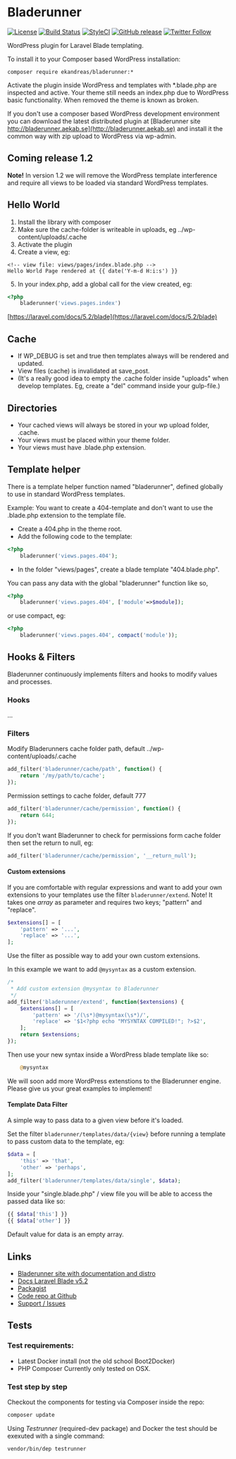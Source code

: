 # Bladerunner

[![License](https://img.shields.io/badge/license-MIT-blue.svg)](https://github.com/ekandreas/bladerunner)
[![Build Status](https://travis-ci.org/ekandreas/bladerunner.svg?branch=master)](https://travis-ci.org/ekandreas/bladerunner)
[![StyleCI](https://styleci.io/repos/48002506/shield)](https://styleci.io/repos/48002506)
[![GitHub release](https://img.shields.io/github/release/ekandreas/bladerunner.svg)](http://bladerunner.aekab.se/bladerunner.zip)
[![Twitter Follow](https://img.shields.io/twitter/follow/aekabse.svg?style=social)](https://twitter.com/intent/user?screen_name=aekabse)


WordPress plugin for Laravel Blade templating.

To install it to your Composer based WordPress installation:

```
composer require ekandreas/bladerunner:*
```
Activate the plugin inside WordPress and templates with *.blade.php are inspected and active.
Your theme still needs an index.php due to WordPress basic functionality. When removed the theme is known as broken.

If you don't use a composer based WordPress development environment you can download the latest distributed plugin at [Bladerunner site http://bladerunner.aekab.se](http://bladerunner.aekab.se) and install it the common way with zip upload to WordPress via wp-admin.

## Coming release 1.2
**Note!**
In version 1.2 we will remove the WordPress template interference and require all views to be loaded via standard WordPress templates.

## Hello World
1. Install the library with composer
2. Make sure the cache-folder is writeable in uploads, eg ../wp-content/uploads/.cache
3. Activate the plugin
4. Create a view, eg:
```twig
<!-- view file: views/pages/index.blade.php -->
Hello World Page rendered at {{ date('Y-m-d H:i:s') }}
```
5. In your index.php, add a global call for the view created, eg:
```php
<?php
    bladerunner('views.pages.index')
```

[https://laravel.com/docs/5.2/blade](https://laravel.com/docs/5.2/blade)

## Cache
* If WP_DEBUG is set and true then templates always will be rendered and updated.
* View files (cache) is invalidated at save_post.
* (It's a really good idea to empty the .cache folder inside "uploads" when develop templates. Eg, create a "del" command inside your gulp-file.)

## Directories
* Your cached views will always be stored in your wp upload folder, .cache.
* Your views must be placed within your theme folder.
* Your views must have .blade.php extension.

## Template helper
There is a template helper function named "bladerunner", defined globally to use in standard WordPress templates.

Example:
You want to create a 404-template and don't want to use the .blade.php extension to the template file.

* Create a 404.php in the theme root.
* Add the following code to the template:
```php
<?php
    bladerunner('views.pages.404');
```
* In the folder "views/pages", create a blade template "404.blade.php".

You can pass any data with the global "bladerunner" function like so,
```php
<?php
    bladerunner('views.pages.404', ['module'=>$module]);
```
or use compact, eg:
```php
<?php
    bladerunner('views.pages.404', compact('module'));
```

## Hooks & Filters
Bladerunner continuously implements filters and hooks to modify values and processes.

### Hooks
...

### Filters
Modify Bladerunners cache folder path, default ../wp-content/uploads/.cache
```php
add_filter('bladerunner/cache/path', function() {
	return '/my/path/to/cache';
});
```

Permission settings to cache folder, default 777
```php
add_filter('bladerunner/cache/permission', function() {
	return 644;
});
```
If you don't want Bladerunner to check for permissions form cache folder then set the return to null, eg:
```php
add_filter('bladerunner/cache/permission', '__return_null');
```

#### Custom extensions
If you are comfortable with regular expressions and want to add your own extensions to your templates use the filter ``bladerunner/extend``.
Note! It takes one *array* as parameter and requires two keys; "pattern" and "replace".

```php
$extensions[] = [
	'pattern' => '...',
	'replace' => '...',
];
```

Use the filter as possible way to add your own custom extensions.

In this example we want to add ``@mysyntax`` as a custom extension.
```php
/*
 * Add custom extension @mysyntax to Bladerunner
 */
add_filter('bladerunner/extend', function($extensions) {
    $extensions[] = [
    	'pattern' => '/(\s*)@mysyntax(\s*)/',
    	'replace' => '$1<?php echo "MYSYNTAX COMPILED!"; ?>$2',
    ];
    return $extensions;
});
```
Then use your new syntax inside a WordPress blade template like so:
```php
	@mysyntax
```

We will soon add more WordPress extenstions to the Bladerunner engine. Please give us your great examples to implement!

#### Template Data Filter
A simple way to pass data to a given view before it's loaded.

Set the filter ``bladerunner/templates/data/{view}`` before running a template to pass custom data to the template, eg:
```php
$data = [
	'this' => 'that',
	'other' => 'perhaps',
];
add_filter('bladerunner/templates/data/single', $data);
```

Inside your "single.blade.php" / view file you will be able to access the passed data like so:
```php
{{ $data['this'] }}
{{ $data['other'] }}
```

Default value for data is an empty array.

## Links
* [Bladerunner site with documentation and distro](http://bladerunner.aekab.se)
* [Docs Laravel Blade v5.2](https://laravel.com/docs/5.2/blade)
* [Packagist](https://packagist.org/packages/ekandreas/bladerunner)
* [Code repo at Github](https://github.com/ekandreas/bladerunner)
* [Support / Issues](https://github.com/ekandreas/bladerunner/issues)

## Tests

### Test requirements:
* Latest Docker install (not the old school Boot2Docker)
* PHP Composer
Currently only tested on OSX.

### Test step by step
Checkout the components for testing via Composer inside the repo:
```bash
composer update
```

Using *Testrunner* (required-dev package) and Docker the test should be exexuted with a single command:
```bash
vendor/bin/dep testrunner
```

